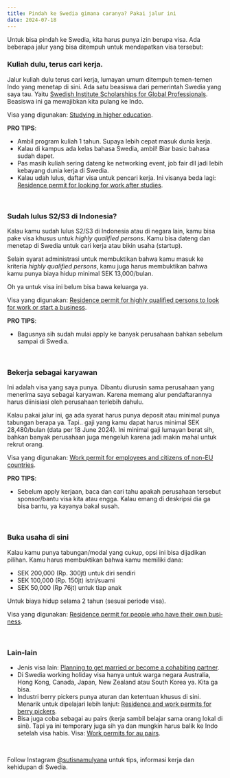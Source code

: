 ```yaml
---
title: Pindah ke Swedia gimana caranya? Pakai jalur ini
date: 2024-07-18
---
```

Untuk bisa pindah ke Swedia, kita harus punya izin berupa visa. Ada beberapa jalur yang bisa ditempuh untuk mendapatkan visa tersebut:
&nbsp;
&nbsp;
### Kuliah dulu, terus cari kerja.
Jalur kuliah dulu terus cari kerja, lumayan umum ditempuh temen-temen Indo yang menetap di sini. Ada satu beasiswa dari pemerintah Swedia yang saya tau. Yaitu [Swedish Institute Scholarships for Global Professionals](https://si.se/utlysningar/stipendier/sisgp-masterstudier-i-sverige/). Beasiswa ini ga mewajibkan kita pulang ke Indo.

Visa yang digunakan: [Studying in higher educa­tion](https://www.migrationsverket.se/English/Private-individuals/Studying-in-Sweden/Higher-education.html).

**PRO TIPS**:
- Ambil program kuliah 1 tahun. Supaya lebih cepat masuk dunia kerja.
- Kalau di kampus ada kelas bahasa Swedia, ambil! Biar basic bahasa sudah dapet.
- Pas masih kuliah sering dateng ke networking event, job fair dll jadi lebih kebayang dunia kerja di Swedia.
- Kalau udah lulus, daftar visa untuk pencari kerja. Ini visanya beda lagi: [Resi­dence permit for looking for work after studies](https://www.migrationsverket.se/English/Private-individuals/Studying-in-Sweden/Looking-for-work-after-studies.html).

&nbsp;
&nbsp;

### Sudah lulus S2/S3 di Indonesia?
Kalau kamu sudah lulus S2/S3 di Indonesia atau di negara lain, kamu bisa pake visa khusus untuk _highly quali­fied persons_. Kamu bisa dateng dan menetap di Swedia untuk cari kerja atau bikin usaha (startup).

Selain syarat administrasi untuk membuktikan bahwa kamu masuk ke kriteria _highly quali­fied persons_, kamu juga harus membuktikan bahwa kamu punya biaya hidup minimal SEK 13,000/bulan.

Oh ya untuk visa ini belum bisa bawa keluarga ya.

Visa yang digunakan: [Resi­dence permit for highly quali­fied persons to look for work or start a busi­ness](https://www.migrationsverket.se/English/Private-individuals/Working-in-Sweden/Look-for-work-or-start-a-business.html).

**PRO TIPS**:
- Bagusnya sih sudah mulai apply ke banyak perusahaan bahkan sebelum sampai di Swedia.

&nbsp;
&nbsp;

### Bekerja sebagai karyawan
Ini adalah visa yang saya punya. Dibantu diurusin sama perusahaan yang menerima saya sebagai karyawan. Karena memang alur pendaftarannya harus diinisiasi oleh perusahaan terlebih dahulu.

Kalau pakai jalur ini, ga ada syarat harus punya deposit atau minimal punya tabungan berapa ya. Tapi.. gaji yang kamu dapat harus minimal SEK 28,480/bulan (data per 18 June 2024). Ini minimal gaji lumayan berat sih, bahkan banyak perusahaan juga mengeluh karena jadi makin mahal untuk rekrut orang.

Visa yang digunakan: [Work permit for employees and citi­zens of non-EU countries](https://www.migrationsverket.se/English/Private-individuals/Working-in-Sweden/Employed.html).

**PRO TIPS**:
- Sebelum apply kerjaan, baca dan cari tahu apakah perusahaan tersebut sponsor/bantu visa kita atau engga. Kalau emang di deskripsi dia ga bisa bantu, ya kayanya bakal susah.

&nbsp;
&nbsp;

### Buka usaha di sini
Kalau kamu punya tabungan/modal yang cukup, opsi ini bisa dijadikan pilihan. Kamu harus membuktikan bahwa kamu memiliki dana:
- SEK 200,000 (Rp. 300jt) untuk diri sendiri
- SEK 100,000 (Rp. 150jt) istri/suami
- SEK 50,000 (Rp 76jt) untuk tiap anak

Untuk biaya hidup selama 2 tahun (sesuai periode visa).

Visa yang digunakan: [Resi­dence permit for people who have their own busi­ness](https://www.migrationsverket.se/English/Private-individuals/Working-in-Sweden/Self-employment.html).

&nbsp;
&nbsp;

### Lain-lain
- Jenis visa lain: [Plan­ning to get married or become a coha­bi­ting partner](https://www.migrationsverket.se/English/Private-individuals/Moving-to-someone-in-Sweden/Planning-to-marry-or-become-the-cohabiting-partner.html).
- Di Swedia working holiday visa hanya untuk warga negara Australia, Hong Kong, Canada, Japan, New Zealand atau South Korea ya. Kita ga bisa.
- Industri berry pickers punya aturan dan ketentuan khusus di sini. Menarik untuk dipelajari lebih lanjut: [Resi­dence and work permits for berry pickers](https://www.migrationsverket.se/English/Private-individuals/Working-in-Sweden/Employed/Special-rules-for-certain-occupations-and-citizens-of-certain-countries/Berry-pickers.html).
- Bisa juga coba sebagai au pairs (kerja sambil belajar sama orang lokal di sini). Tapi ya ini temporary juga sih ya dan mungkin harus balik ke Indo setelah visa habis. Visa: [Work permits for au pairs](https://www.migrationsverket.se/English/Private-individuals/Working-in-Sweden/Employed/Special-rules-for-certain-occupations-and-citizens-of-certain-countries/Au-pair.html).

&nbsp;

Follow Instagram [@sutisnamulyana](https://www.instagram.com/sutisnamulyana/) untuk tips, informasi kerja dan kehidupan di Swedia.

&nbsp;